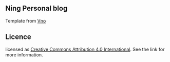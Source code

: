 ## Ning Personal blog

Template from [Vno](https://github.com/onevcat/vno-jekyll)

## Licence

licensed as [Creative Commons Attribution 4.0 International](http://creativecommons.org/licenses/by/4.0/). See the link for more information.
